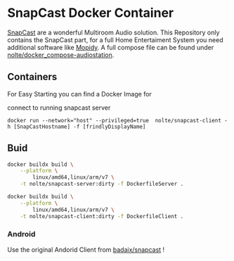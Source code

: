 # SnapCast Docker Container

 [SnapCast](https://github.com/badaix/snapcast) are a wonderful Multiroom Audio solution. This Repository only contains the SnapCast part, for a full Home Entertaiment System you need additional software like [Mopidy](https://www.mopidy.com/). A full compose file can be found under [nolte/docker_compose-audiostation](https://github.com/nolte/docker_compose-audiostation).

## Containers
For Easy Starting you can find a Docker Image for

connect to running snapcast server

```
docker run --network="host" --privileged=true  nolte/snapcast-client -h [SnapCastHostname] -f [frindlyDisplayName]
```

## Buid



```bash
docker buildx build \
    --platform \
        linux/amd64,linux/arm/v7 \
    -t nolte/snapcast-server:dirty -f DockerfileServer .

docker buildx build \
    --platform \
        linux/amd64,linux/arm/v7 \
    -t nolte/snapcast-client:dirty -f DockerfileClient .
```


### Android

 Use the original Andorid Client from [badaix/snapcast](https://github.com/badaix/snapcast/releases/latest) !


